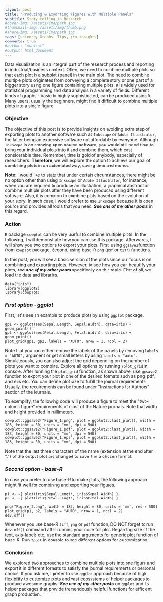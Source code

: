 ```yaml
---
layout: post
title: "Producing & Exporting Figures with Multiple Panels"
subtitle: Story telling in Research
#cover-img: /assets/img/path.jpg
#thumbnail-img: /assets/img/thumb.png
#share-img: /assets/img/path.jpg
tags: [science, Graphs, Tips, pro-insights]
comments: true
#author: "muafzal"
#output: html_document
---
```

Data visualization is an integral part of the research process and reporting in industrial/business context. Often, we need to combine multiple plots so that each plot is a subplot (panel) in the main plot. The need to combine multiple plots originates from conveying a complete story or one part of a bigger story using one figure containing multiple plots. `R` is widely used for statistical programming and data analysis in a variety of fields. Different kinds of graphs - basic to highly sophisticated, can be produced using `R`. Many users, usually the beginners, might find it difficult to combine multiple plots into a single figure. 

### Objective

The objective of this post is to provide insights on avoiding extra step of exporting plots to another software such as `Inkscape` or `Adobe Illustrator`, the latter being an expensive software not affordable by everyone. Although `Inkscape` is an amazing open source software, you would still need time to bring your individual plots into it and combine them, which cost considerable time. Remember, time is gold of anybody, especially of researchers. **Therefore**, we will explore the option to achieve our goal of combining plots in an automated way, saving time and money.

**Note:** I would like to state that under certain circumstances, there might be no option other than using `Inkscape` or `Adobe Illustrator`, for instance, when you are required to produce an illustration, a graphical abstract or combine multiple plots after they have been produced using different software. Also, it is common to combine plots based on the evolution of your story. In such case, I would prefer to use `Inkscape` because it is open source and provides all tools that you need. ***See one of my other posts*** in this regard.

### Action

`R` package `cowplot` can be very useful to combine multiple plots. In the following, I will demonstrate how you can use this package. Afterwards, I will show you two options to export your plots. First, using `ggsave2`function from `cowplot` package. Second, using base-R `png` (`pdf` or `tiff`) functions.

In this post, you will see a basic version of the plots since our focus is on combining and exporting plots. However, to see how you can beautify your plots, ***see one of my other posts*** specifically on this topic. 
First of all, we load the data and libraries.

```{r}
data("iris")
library(ggplot2)
library(cowplot)
```

### ***First option - ggplot*** 

First, let's see an example to produce plots by using `ggplot` package.

```{r}
gp1 <- ggplot(aes(Sepal.Length, Sepal.Width), data=iris) + geom_point()
gp2 <- ggplot(aes(Petal.Length, Petal.Width), data=iris) + geom_point()
plot_grid(gp1, gp2, labels = "AUTO", nrow = 1, ncol = 2)
```
Note that you can either remove the labels of the panels by removing `labels = "AUTO",` argument or get small letters by using `labels = "auto"`. Simulateously, you can also adjust the grid depending on the number of plots you want to combine. Explore all options by running `?plot_grid` in console. After running the `plot_grid` function, as shown above, use `ggsave2` function to export your plot in one of the desired formats such as png, pdf, and eps etc. You can define plot size to fulfill the journal requirements. Usually, the requirements can be found under "Instructions for Authors" section of the journals. 

To exemplify, the following code will produce a figure to meet the "two-column figure" requirements of most of the Nature journals. Note that width and height provided in millimeters.

```{r}
cowplot::ggsave2("Figure_1.png", plot = ggplot2::last_plot(), width = 183, height = 80, units = "mm", dpi = 500)
cowplot::ggsave2("Figure_1.pdf", plot = ggplot2::last_plot(), width = 183, height = 80, units = "mm", dpi = 500)
cowplot::ggsave2("Figure_1.eps", plot = ggplot2::last_plot(), width = 183, height = 80, units = "mm", dpi = 500)
```
Note that the last three characters of the name (extension at the end after ".") of the output plot are changed to save it in a chosen format.

### ***Second option - base-R***

In case you prefer to use base-R to make plots, the following approach might fit well for combining and exporting your figures.

```{r}
p1 <- ~{ plot(iris$Sepal.Length, iris$Sepal.Width) }
p2 <- ~{ plot(iris$Petal.Length, iris$Petal.Width) }

png("Figure_2.png", width = 183, height = 80, units = 'mm', res = 500)
plot_grid(p1, p2, labels = "AUTO", nrow = 1, ncol = 2)
dev.off()
```

Whenever you use base-R `tiff`, `png` or `pdf` function, DO NOT forget to run `dev.off()` command after running your code for plot. Regarding size of the text, axis-labels etc, use the standard arguments for generic plot function of base-R. Run `?plot` in console to see different options for customization.

### Conclusion

We explored two approaches to combine multiple plots into one figure and export it in different formats to satisfy the journal requirements or personal choice. If you ask me, I prefer to use `ggplot` approach because of high flexibility to customize plots and vast ecosystems of helper packages to produce awesome graphs. ***See one of my other posts*** on `ggplot` and its helper packages that provide tremendously helpful functions for efficient graph production.





